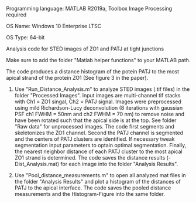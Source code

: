 Programming language: MATLAB R2019a, Toolbox Image Processing required

OS Name: Windows 10 Enterprise LTSC

OS Type: 64-bit

Analysis code for STED images of ZO1 and PATJ at tight junctions

Make sure to add the folder "Matlab helper functions" to your MATLAB path.

The code produces a distance histogram of the potein PATJ to the most apical strand of the protein ZO1 (See figure 3 in the paper).

1. Use "Run_Distance_Analysis.m" to analyze STED images (.tif files) in the folder "Processed Images". Input images are multi-channel tif stacks with Ch1 = ZO1 singal, Ch2 = PATJ signal. Images were preprocessed using mild Richardson-Lucy deconvolution (8 iterations with gaussian PSF ch1 FWHM = 50nm and ch2 FWHM = 70 nm) to remove noise and have been rotated such that the apical side is at the top. See folder "Raw data" for unprocessed images. The code first segments and skeletonizes the ZO1 channel. Second the PATJ channel is segmented and the centers of PATJ clusters are identified. If necessary tweak segmentation input parameters to optain optimal segmentation. Finally, the nearest neighbor distance of each PATJ cluster to the most apical ZO1 strand is determined. The code saves the distance results (-Dist_Analysis.mat) for each image into the folder "Analysis Results".

2. Use "Pool_distance_measurements.m" to open all analyzed mat files in the folder "Analysis Results" and plot a histogram of the distances of PATJ to the apical interface. The code saves the pooled distance measurements and the Histogram-Figure into the same folder.
    
